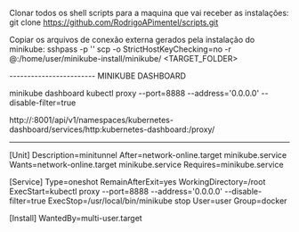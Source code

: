 Clonar todos os shell scripts para a maquina que vai receber as instalações: git clone https://github.com/RodrigoAPimentel/scripts.git

Copiar os arquivos de conexão externa gerados pela instalação do minikube: sshpass -p '<PASSWORD>' scp -o StrictHostKeyChecking=no -r <USER>@<IP>:/home/user/minikube-install/minikube/ <TARGET_FOLDER>

------------------------ MINIKUBE DASHBOARD

minikube dashboard
kubectl proxy --port=8888 --address='0.0.0.0' --disable-filter=true

http://<IP MINIKUBE VM>:8001/api/v1/namespaces/kubernetes-dashboard/services/http:kubernetes-dashboard:/proxy/

---

[Unit]
Description=minitunnel
After=network-online.target minikube.service
Wants=network-online.target minikube.service
Requires=minikube.service

[Service]
Type=oneshot
RemainAfterExit=yes
WorkingDirectory=/root
ExecStart=kubectl proxy --port=8888 --address='0.0.0.0' --disable-filter=true
ExecStop=/usr/local/bin/minikube stop
User=user
Group=docker

[Install]
WantedBy=multi-user.target
